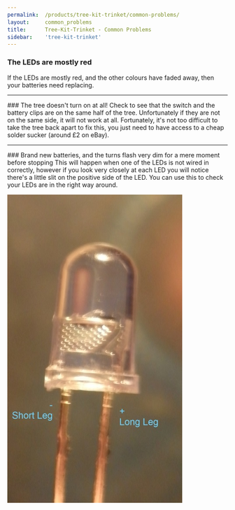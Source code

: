 ```yaml
---
permalink:	/products/tree-kit-trinket/common-problems/
layout:		common_problems
title:		Tree-Kit-Trinket - Common Problems
sidebar:    'tree-kit-trinket'
---
```

### The LEDs are mostly red
If the LEDs are mostly red, and the other colours have faded away, then your batteries need replacing. 
<hr />
### The tree doesn't turn on at all!
Check to see that the switch and the battery clips are on the same half of the tree. Unfortunately if they are not on the same side, it will not work at all. Fortunately, it's not too difficult to take the tree back apart to fix this, you just need to have access to a cheap solder sucker (around &pound;2 on eBay).
<hr />
### Brand new batteries, and the turns flash very dim for a mere moment before stopping
This will happen when one of the LEDs is not wired in correctly, however if you look very closely at each LED you will notice there's a little slit on the positive side of the LED. You can use this to check your LEDs are in the right way around.

![LED-Closeup]

[LED-Closeup]: /Content/products/soldering-is-easy/problems/P1010008.jpg